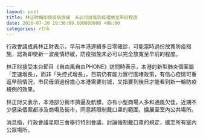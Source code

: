 ```yaml
---
layout: post
title: 林正財稱即使疫情放緩　未必可放寬防疫措施至早前程度
date: 2020-07-20 19:36:09.000000000 +08:00
categories: rthk
---
```


行政會議成員林正財表示，早前本港連續多日零確診，可能當時過份放寬防疫措施，認為即使新一波疫情紓緩，防疫措施未必可以完全放寬至早前的程度。

林正財接受本台節目《自由風自由PHONE》訪問時表示，本港的新型肺炎個案屬「定速增長」，而非「失控式增長」，目前仍有能力實行圍堵政策，有信心疫情可重返早前情況，市民毋須過份擔心本港需要封城，又指要到後日才能看到新一輪防疫規例的效果。

林正財又表示，本港部分街市擠逼及骯髒，亦有小型商場人多和通風欠佳，近期不少感染個案都涉及商場及街市，同意將限制戴口罩的範圍，擴展至室內公共場所。

消息指，行政會議星期三會舉行特別會議，討論強制戴口罩的規定，擴至所有室內公眾場所。

